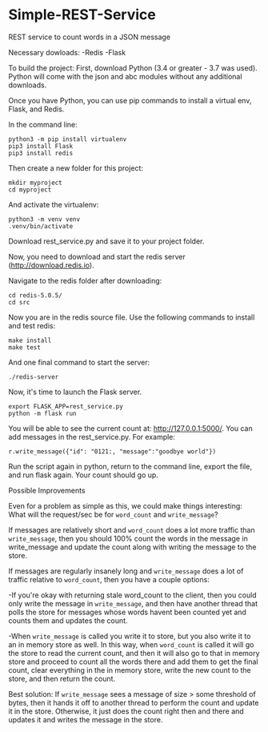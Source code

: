 # Simple-REST-Service
REST service to count words in a JSON message

Necessary dowloads:
-Redis
-Flask

To build the project:
First, download Python (3.4 or greater - 3.7 was used). Python will come with the json and abc modules without any additional downloads.

Once you have Python, you can use pip commands to install a virtual env, Flask, and Redis.

In the command line: 

```
python3 -m pip install virtualenv
pip3 install Flask
pip3 install redis
```

Then create a new folder for this project:

```
mkdir myproject
cd myproject
```

And activate the virtualenv:

```
python3 -m venv venv
.venv/bin/activate
```

Download rest_service.py and save it to your project folder.

Now, you need to download and start the redis server (http://download.redis.io).

Navigate to the redis folder after downloading:

```
cd redis-5.0.5/
cd src
```

Now you are in the redis source file. Use the following commands to install and test redis:

```
make install
make test
```

And one final command to start the server:

```./redis-server```

Now, it's time to launch the Flask server.

```
export FLASK_APP=rest_service.py
python -m flask run
```

You will be able to see the current count at: http://127.0.0.1:5000/.
You can add messages in the rest_service.py. For example:

```
r.write_message({"id": "0121:, "message":"goodbye world"})
```

Run the script again in python, return to the command line, export the file, and run flask again. Your count should go up.

Possible Improvements

Even for a problem as simple as this, we could make things interesting: What will the request/sec be for ```word_count``` and ```write_message```?

If messages are relatively short and ```word_count``` does a lot more traffic than ```write_message```, then you should 100% count the words in the message in write_message and update the count along with writing the message to the store.

If messages are regularly insanely long and ```write_message``` does a lot  of traffic relative to ```word_count```, then you have a couple options:

-If you're okay with returning stale word_count to the client, then you could only write the message in ```write_message```, and then have another thread that polls the store for messages whose words havent been counted yet and counts them and updates the count.

-When ```write_message``` is called you write it to store, but you also write it to an in memory store as well. In this way, when ```word_count``` is called it will go the store to read the current count, and then it will also go to that in memory store and proceed to count all the words there and add them to get the final count, clear everything in the in memory store, write the new count to the store, and then return the count.

Best solution:
If ```write_message``` sees a message of size > some threshold of bytes, then it hands it off to another thread to perform the count and update it in the store. Otherwise, it just does the count right then and there and updates it and writes the message in the store.
